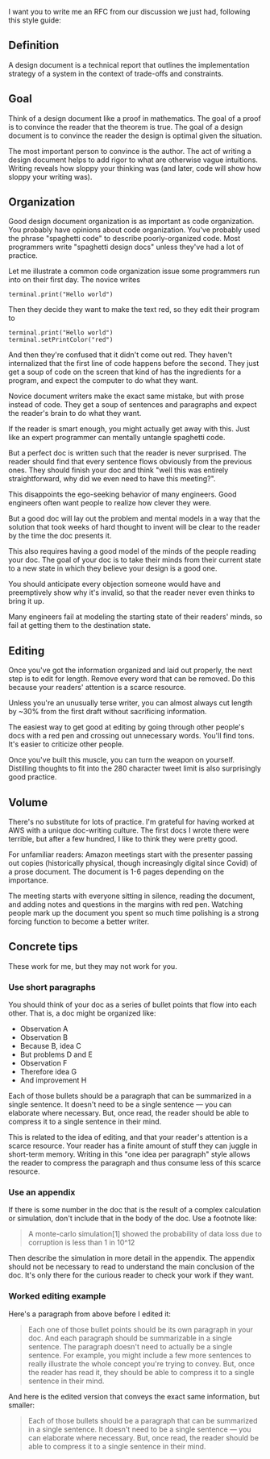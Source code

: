 I want you to write me an RFC from our discussion we just had, following this style guide:

## Definition

A design document is a technical report that outlines the implementation strategy of a system in the context of trade-offs and constraints.

## Goal

Think of a design document like a proof in mathematics. The goal of a proof is to convince the reader that the theorem is true. The goal of a design document is to convince the reader the design is optimal given the situation.

The most important person to convince is the author. The act of writing a design document helps to add rigor to what are otherwise vague intuitions. Writing reveals how sloppy your thinking was (and later, code will show how sloppy your writing was).

## Organization

Good design document organization is as important as code organization. You probably have opinions about code organization. You've probably used the phrase "spaghetti code" to describe poorly-organized code. Most programmers write "spaghetti design docs" unless they've had a lot of practice.

Let me illustrate a common code organization issue some programmers run into on their first day. The novice writes

```
terminal.print("Hello world")
```

Then they decide they want to make the text red, so they edit their program to

```
terminal.print("Hello world")
terminal.setPrintColor("red")
```

And then they're confused that it didn't come out red. They haven't internalized that the first line of code happens before the second. They just get a soup of code on the screen that kind of has the ingredients for a program, and expect the computer to do what they want.

Novice document writers make the exact same mistake, but with prose instead of code. They get a soup of sentences and paragraphs and expect the reader's brain to do what they want.

If the reader is smart enough, you might actually get away with this. Just like an expert programmer can mentally untangle spaghetti code.

But a perfect doc is written such that the reader is never surprised. The reader should find that every sentence flows obviously from the previous ones. They should finish your doc and think "well this was entirely straightforward, why did we even need to have this meeting?".

This disappoints the ego-seeking behavior of many engineers. Good engineers often want people to realize how clever they were.

But a good doc will lay out the problem and mental models in a way that the solution that took weeks of hard thought to invent will be clear to the reader by the time the doc presents it.

This also requires having a good model of the minds of the people reading your doc. The goal of your doc is to take their minds from their current state to a new state in which they believe your design is a good one.

You should anticipate every objection someone would have and preemptively show why it's invalid, so that the reader never even thinks to bring it up.

Many engineers fail at modeling the starting state of their readers' minds, so fail at getting them to the destination state.

## Editing

Once you've got the information organized and laid out properly, the next step is to edit for length. Remove every word that can be removed. Do this because your readers' attention is a scarce resource.

Unless you're an unusually terse writer, you can almost always cut length by ~30% from the first draft without sacrificing information.

The easiest way to get good at editing by going through other people's docs with a red pen and crossing out unnecessary words. You'll find tons. It's easier to criticize other people.

Once you've built this muscle, you can turn the weapon on yourself. Distilling thoughts to fit into the 280 character tweet limit is also surprisingly good practice.

## Volume

There's no substitute for lots of practice. I'm grateful for having worked at AWS with a unique doc-writing culture. The first docs I wrote there were terrible, but after a few hundred, I like to think they were pretty good.

For unfamiliar readers: Amazon meetings start with the presenter passing out copies (historically physical, though increasingly digital since Covid) of a prose document. The document is 1-6 pages depending on the importance.

The meeting starts with everyone sitting in silence, reading the document, and adding notes and questions in the margins with red pen. Watching people mark up the document you spent so much time polishing is a strong forcing function to become a better writer.

## Concrete tips

These work for me, but they may not work for you.

### Use short paragraphs

You should think of your doc as a series of bullet points that flow into each other. That is, a doc might be organized like:

- Observation A
- Observation B
- Because B, idea C
- But problems D and E
- Observation F
- Therefore idea G
- And improvement H

Each of those bullets should be a paragraph that can be summarized in a single sentence. It doesn't need to be a single sentence — you can elaborate where necessary. But, once read, the reader should be able to compress it to a single sentence in their mind.

This is related to the idea of editing, and that your reader's attention is a scarce resource. Your reader has a finite amount of stuff they can juggle in short-term memory. Writing in this "one idea per paragraph" style allows the reader to compress the paragraph and thus consume less of this scarce resource.

### Use an appendix

If there is some number in the doc that is the result of a complex calculation or simulation, don't include that in the body of the doc. Use a footnote like:

> A monte-carlo simulation[1] showed the probability of data loss due to corruption is less than 1 in 10^12

Then describe the simulation in more detail in the appendix. The appendix should not be necessary to read to understand the main conclusion of the doc. It's only there for the curious reader to check your work if they want.

### Worked editing example

Here's a paragraph from above before I edited it:

> Each one of those bullet points should be its own paragraph in your doc. And each paragraph should be summarizable in a single sentence. The paragraph doesn't need to actually be a single sentence. For example, you might include a few more sentences to really illustrate the whole concept you're trying to convey. But, once the reader has read it, they should be able to compress it to a single sentence in their mind.

And here is the edited version that conveys the exact same information, but smaller:

> Each of those bullets should be a paragraph that can be summarized in a single sentence. It doesn't need to be a single sentence — you can elaborate where necessary. But, once read, the reader should be able to compress it to a single sentence in their mind.

